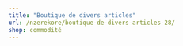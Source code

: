 ```yaml
---
title: "Boutique de divers articles"
url: /nzerekore/boutique-de-divers-articles-28/
shop: commodité
---
```

